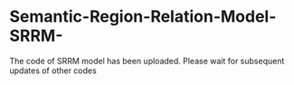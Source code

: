 # Semantic-Region-Relation-Model-SRRM-

The code of SRRM model has been uploaded. Please wait for subsequent updates of other codes
